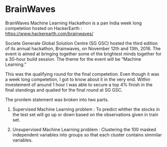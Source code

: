 # BrainWaves
BrainWaves Machine Learning Hackathon is a pan India week long competetion hosted on HackerEarth : https://www.hackerearth.com/brainwaves/

Societe Generale Global Solution Centre (SG GSC) hosted the third edition of its annual hackathon, Brainwaves, on November 12th and 13th, 2016. The event is aimed at bringing together some of the brightest minds together for a 30-hour build session. The theme for the event will be “Machine Learning.”

This was the qualifying round for the final competetion. Even though it was a week long competetion, I got to know about it in the very end. Within investement of around 1 hour I was able to secure a top 4% finish in the final standings and qualied for the final round at SG GSC.

The pronlem statement was broken into two parts.

1. Supervised Machine Learning problem : To predict whther the stocks in the test set will go up or down based on the observations given in train set.

2. Unsupervised Machine Learning problem : Clustering the 100 masked independent variables into groups so that each cluster contains simmilar variables.
